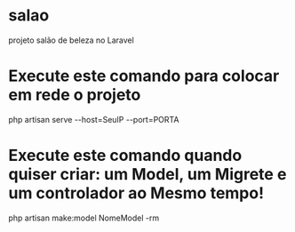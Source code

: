 # salao
projeto salão de beleza no Laravel


# Execute este comando para colocar em rede o projeto
php artisan serve --host=SeuIP --port=PORTA 

# Execute este comando quando quiser criar: um Model, um Migrete e um controlador ao Mesmo tempo!
php artisan make:model NomeModel -rm


